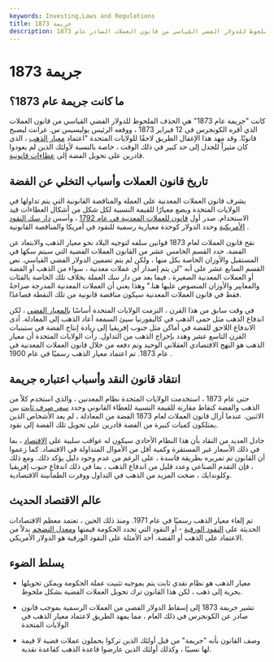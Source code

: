 ```yaml
---
keywords: Investing,Laws and Regulations
title: جريمة 1873
description: كانت جريمة عام 1873 هي الإغفال الملحوظ للدولار الفضي القياسي من قانون العملات الصادر عام 1873.
---
```


# جريمة 1873
## ما كانت جريمة عام 1873؟

كانت "جريمة عام 1873" هي الحذف الملحوظ للدولار الفضي القياسي من قانون العملات الذي أقره الكونجرس في 12 فبراير 1873 ، ووقعه الرئيس يوليسيس س. غرانت ليصبح قانونًا. وقد مهد هذا الإغفال الطريق لاحقًا للولايات المتحدة "اعتماد [معيار الذهب](/goldstandard) ، الذي كان مثيراً للجدل إلى حد كبير في ذلك الوقت ، خاصة بالنسبة لأولئك الذين لم يعودوا قادرين على تحويل الفضة إلى [عطاءات قانونية](/legal-tender).

## تاريخ قانون العملات وأسباب التخلي عن الفضة

يشرف قانون العملات المعدنية على العملة والمناقصة القانونية التي يتم تداولها في الولايات المتحدة ويضع معيارًا للقيمة النسبية لكل شكل من أشكال العطاءات قيد الاستخدام. صدر أول [قانون للعملات المعدنية في عام 1792](/the-coinage-act-of-1972) ، وأسس [دار سك النقود الأمريكية](/mint) وحدد الدولار كوحدة معيارية رسمية للنقود في أمريكا والمناقصة القانونية .

نقح قانون العملات لعام 1873 قوانين سلفه لتوجيه البلاد نحو معيار الذهب والابتعاد عن الفضة. حدد القسم الخامس عشر من القانون العملات الفضية التي سيتم سكها في المستقبل والأوزان الخاصة بكل منها ، ولكن لم يتم تضمين الدولار الفضي القياسي. نص القسم السابع عشر على أنه "لن يتم إصدار أي عملات معدنية ، سواء من الذهب أو الفضة أو العملات المعدنية الصغيرة ، فيما بعد من دار سك العملة بخلاف تلك الخاصة بالفئات والمعايير والأوزان المنصوص عليها هنا." وهذا يعني أن العملات المعدنية المدرجة صراحةً فقط في قانون العملات المعدنية سيكون مناقصة قانونية من تلك النقطة فصاعدًا.

في وقت سابق من هذا القرن ، التزمت الولايات المتحدة أساسًا [بالمعيار الفضي](/silver-standard) ، لكن اندفاع الذهب مثل حمى الذهب في كاليفورنيا سيئ السمعة أعاد الذهب إلى المعادلة. أدى الاندفاع اللاحق للفضة في أماكن مثل جنوب إفريقيا إلى زيادة إنتاج الفضة في ستينيات القرن التاسع عشر وهدد بإخراج الذهب من التداول. رأت الولايات المتحدة أن معيار الذهب هو النهج الاقتصادي العقلاني الوحيد وتم دفعه من خلال قانون العملات المعدنية في عام 1873. تم اعتماد معيار الذهب رسميًا في عام 1900 .

## انتقاد قانون النقد وأسباب اعتباره جريمة

حتى عام 1873 ، استخدمت الولايات المتحدة نظام المعدنين ، والذي استخدم كلاً من الذهب والفضة كنقاط مقارنة للقيمة النسبية للعطاء القانوني وحدد [سعر صرف ثابت](/fixedexchangerate) بين الاثنين. عندما أزال قانون العملات لعام 1873 الفضة من المعادلة ، لم يعد الأشخاص الذين يمتلكون كميات كبيرة من الفضة قادرين على تحويل تلك الفضة إلى نقود.

جادل العديد من النقاد بأن هذا النظام الأحادي سيكون له عواقب سلبية على [الاقتصاد](/economy) ، بما في ذلك الأسعار غير المستقرة وكمية أقل من الأموال المتداولة في الاقتصاد. كما زعموا أن القانون تم تمريره بطريقة فاسدة ، على الرغم من عدم وجود دليل يؤكد ذلك. ومع ذلك ، فإن التقدم الصناعي وعدد قليل من اندفاع الذهب ، بما في ذلك اندفاع جنوب إفريقيا وكلوندايك ، ضخت المزيد من الذهب في التداول ووفرت الطمأنينة الاقتصادية.

## عالم الاقتصاد الحديث

تم إلغاء معيار الذهب رسميًا في عام 1971. ومنذ ذلك الحين ، تعتمد معظم الاقتصادات الحديثة على [النقود الورقية](/fiatmoney) - أو النقود التي تحدد الحكومة قيمتها [ومعدل التضخم](/inflation) بدلاً من الاعتماد على الذهب أو الفضة. أحد الأمثلة على النقود الورقية هو الدولار الأمريكي.

## يسلط الضوء

- معيار الذهب هو نظام نقدي ثابت يتم بموجبه تثبيت عملة الحكومة ويمكن تحويلها بحرية إلى ذهب ، لكن هذا القانون ترك تحويل العملات الفضية بشكل ملحوظ.

- تشير جريمة 1873 إلى إسقاط الدولار الفضي من العملات الرسمية بموجب قانون صادر عن الكونجرس في ذلك العام ، مما يمهد الطريق لاعتماد معيار الذهب في الولايات المتحدة

- وصف القانون بأنه "جريمة" من قبل أولئك الذين تركوا يحملون عملات فضية لا قيمة لها نسبيًا ، وكذلك أولئك الذين عارضوا قاعدة الذهب كقاعدة نقدية.

